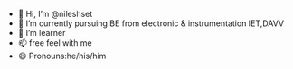 - 👋 Hi, I’m @nileshset
- 👀 I’m currently pursuing BE from electronic & instrumentation 
IET,DAVV
- 🌱 I’m  learner
-  📫 free feel with me
- 😄 Pronouns:he/his/him


<!---
nileshset/nileshset is a ✨ special ✨ repository because its `README.md` (this file) appears on your GitHub profile.
You can click the Preview link to take a look at your changes.
--->
